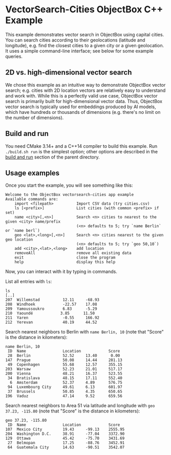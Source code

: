 VectorSearch-Cities ObjectBox C++ Example
=========================================

This example demonstrates vector search in ObjectBox using capital cities.
You can search cities according to their geolocations (latitude and longitude),
e.g. find the closest cities to a given city or a given geolocation.
It uses a simple command-line interface; see below for some example queries.

## 2D vs. high-dimensional vector search

We chose this example as an intuitive way to demonstrate ObjectBox vector search;
e.g. cities with 2D location vectors are relatively easy to understand and work with.
While this is a perfectly valid use case, ObjectBox vector search is primarily built for high-dimensional vector data.
Thus, ObjectBox vector search is typically used for embeddings produced by AI models,
which have hundreds or thousands of dimensions (e.g. there's no limit on the number of dimensions).

## Build and run

You need CMake 3.14+ and a C++14 compiler to build this example.
Run `./build.sh run` is the simplest option; other options are described in the [build and run](../README.md#build-and-run) section of the parent directory.

## Usage examples

Once you start the example, you will see something like this:

```
Welcome to the ObjectBox vectorsearch-cities app example
Available commands are:
    import <filepath>          Import CSV data (try cities.csv)
    ls [<prefix>]              List cities (with common <prefix> if set)
    name <city>[,<n>]          Search <n> cities to nearest to the given <city> name/prefix
                               (<n> defaults to 5; try `name Berlin` or `name berl`)
    geo <lat>,<long>[,<n>]     Search <n> cities nearest to the given geo location
                               (<n> defaults to 5; try `geo 50,10`)
    add <city>,<lat>,<long>    add location
    removeAll                  remove all existing data
    exit                       close the program
    help                       display this help
```

Now, you can interact with it by typing in commands.

List all entries with `ls`:

```
ls
[..]
207  Willemstad          12.11     -68.93   
208  Windhoek            -22.57    17.08    
209  Yamoussoukro        6.83      -5.29    
210  Yaoundé            3.85      11.50    
211  Yaren               -0.55     166.92   
212  Yerevan             40.19     44.52    
```

Search nearest neighbors to Berlin with `name Berlin, 10` (note that "Score" is the distance in kilometers):

```
name Berlin, 10
 ID  Name                Location            Score     
 28  Berlin              52.52     13.40      0.00
147  Prague              50.08     14.44     281.13
 49  Copenhagen          55.68     12.57     355.15
203  Warsaw              52.23     21.01     517.17
200  Vienna              48.21     16.37     523.55
 34  Bratislava          48.15     17.11     552.40
  6  Amsterdam           52.37     4.89      576.75
 94  Luxembourg City     49.61     6.13      601.97
 37  Brussels            50.85     4.35      650.65
196  Vaduz               47.14     9.52      659.56
```

Search nearest neighbors to Area 51 via latitude and longitude with `geo 37.23, -115.80` (note that "Score" is the distance in kilometers):

```
geo 37.23, -115.80
 ID  Name                Location            Score     
107  Mexico City         19.43     -99.13    2555.95
204  Washington D.C.     38.91     -77.04    3372.90
129  Ottawa              45.42     -75.70    3431.69
 27  Belmopan            17.25     -88.76    3452.91
 64  Guatemala City      14.63     -90.51    3542.07
```

